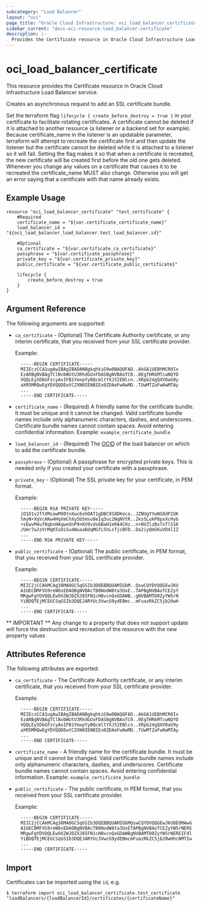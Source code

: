 ```yaml
---
subcategory: "Load Balancer"
layout: "oci"
page_title: "Oracle Cloud Infrastructure: oci_load_balancer_certificate"
sidebar_current: "docs-oci-resource-load_balancer-certificate"
description: |-
  Provides the Certificate resource in Oracle Cloud Infrastructure Load Balancer service
---
```


# oci_load_balancer_certificate
This resource provides the Certificate resource in Oracle Cloud Infrastructure Load Balancer service.

Creates an asynchronous request to add an SSL certificate bundle.

Set the terraform flag `lifecycle { create_before_destroy = true }` in your certificate to facilitate rotating certificates. 
A certificate cannot be deleted if it is attached to another resource (a listener or a backend set for example).
Because certificate_name in the listener is an updatable parameter, terraform will attempt to recreate the certificate first and then update the listener but the certificate cannot be deleted while it is attached to a listener so it will fail.
Setting the flag makes it so that when a certificate is recreated, the new certificate will be created first before the old one gets deleted.
Whenever you change any values on a certificate that causes it to be recreated the certificate_name MUST also change. Otherwise you will get an error saying that a certificate with that name already exists.

## Example Usage

```hcl
resource "oci_load_balancer_certificate" "test_certificate" {
	#Required
	certificate_name = "${var.certificate_certificate_name}"
	load_balancer_id = "${oci_load_balancer_load_balancer.test_load_balancer.id}"

	#Optional
	ca_certificate = "${var.certificate_ca_certificate}"
	passphrase = "${var.certificate_passphrase}"
	private_key = "${var.certificate_private_key}"
	public_certificate = "${var.certificate_public_certificate}"

	lifecycle {
	    create_before_destroy = true
	}
}
```

## Argument Reference

The following arguments are supported:

* `ca_certificate` - (Optional) The Certificate Authority certificate, or any interim certificate, that you received from your SSL certificate provider.

	Example:

	    -----BEGIN CERTIFICATE-----
	    MIIEczCCA1ugAwIBAgIBADANBgkqhkiG9w0BAQQFAD..AkGA1UEBhMCR0Ix
	    EzARBgNVBAgTClNvbWUtU3RhdGUxFDASBgNVBAoTC0..0EgTHRkMTcwNQYD
	    VQQLEy5DbGFzcyAxIFB1YmxpYyBQcmltYXJ5IENlcn..XRpb24gQXV0aG9y
	    aXR5MRQwEgYDVQQDEwtCZXN0IENBIEx0ZDAeFw0wMD..TUwMTZaFw0wMTAy
	    ...
	    -----END CERTIFICATE-----
	
* `certificate_name` - (Required) A friendly name for the certificate bundle. It must be unique and it cannot be changed. Valid certificate bundle names include only alphanumeric characters, dashes, and underscores. Certificate bundle names cannot contain spaces. Avoid entering confidential information.  Example: `example_certificate_bundle` 
* `load_balancer_id` - (Required) The [OCID](https://docs.cloud.oracle.com/iaas/Content/General/Concepts/identifiers.htm) of the load balancer on which to add the certificate bundle.
* `passphrase` - (Optional) A passphrase for encrypted private keys. This is needed only if you created your certificate with a passphrase. 
* `private_key` - (Optional) The SSL private key for your certificate, in PEM format.

	Example:

	    -----BEGIN RSA PRIVATE KEY-----
	    jO1O1v2ftXMsawM90tnXwc6xhOAT1gDBC9S8DKeca..JZNUgYYwNS0dP2UK
	    tmyN+XqVcAKw4HqVmChXy5b5msu8eIq3uc2NqNVtR..2ksSLukP8pxXcHyb
	    +sEwvM4uf8qbnHAqwnOnP9+KV9vds6BaH1eRA4CHz..n+NVZlzBsTxTlS16
	    /Umr7wJzVrMqK5sDiSu4WuaaBdqMGfL5hLsTjcBFD..Da2iyQmSKuVD4lIZ
	    ...
	    -----END RSA PRIVATE KEY-----
	
* `public_certificate` - (Optional) The public certificate, in PEM format, that you received from your SSL certificate provider.

	Example:

	    -----BEGIN CERTIFICATE-----
	    MIIC2jCCAkMCAg38MA0GCSqGSIb3DQEBBQUAMIGbM..QswCQYDVQQGEwJKU
	    A1UECBMFVG9reW8xEDAOBgNVBAcTB0NodW8ta3UxE..TAPBgNVBAoTCEZyY
	    MRgwFgYDVQQLEw9XZWJDZXJ0IFN1cHBvcnQxGDAWB..gNVBAMTD0ZyYW5rN
	    YiBDQTEjMCEGCSqGSIb3DQEJARYUc3VwcG9ydEBmc..mFuazRkZC5jb20wH
	    ...
	    -----END CERTIFICATE-----
	


** IMPORTANT **
Any change to a property that does not support update will force the destruction and recreation of the resource with the new property values

## Attributes Reference

The following attributes are exported:

* `ca_certificate` - The Certificate Authority certificate, or any interim certificate, that you received from your SSL certificate provider.

	Example:

	    -----BEGIN CERTIFICATE-----
	    MIIEczCCA1ugAwIBAgIBADANBgkqhkiG9w0BAQQFAD..AkGA1UEBhMCR0Ix
	    EzARBgNVBAgTClNvbWUtU3RhdGUxFDASBgNVBAoTC0..0EgTHRkMTcwNQYD
	    VQQLEy5DbGFzcyAxIFB1YmxpYyBQcmltYXJ5IENlcn..XRpb24gQXV0aG9y
	    aXR5MRQwEgYDVQQDEwtCZXN0IENBIEx0ZDAeFw0wMD..TUwMTZaFw0wMTAy
	    ...
	    -----END CERTIFICATE-----
	
* `certificate_name` - A friendly name for the certificate bundle. It must be unique and it cannot be changed. Valid certificate bundle names include only alphanumeric characters, dashes, and underscores. Certificate bundle names cannot contain spaces. Avoid entering confidential information.  Example: `example_certificate_bundle` 
* `public_certificate` - The public certificate, in PEM format, that you received from your SSL certificate provider.

	Example:

	    -----BEGIN CERTIFICATE-----
	    MIIC2jCCAkMCAg38MA0GCSqGSIb3DQEBBQUAMIGbMQswCQYDVQQGEwJKUDEOMAwG
	    A1UECBMFVG9reW8xEDAOBgNVBAcTB0NodW8ta3UxETAPBgNVBAoTCEZyYW5rNERE
	    MRgwFgYDVQQLEw9XZWJDZXJ0IFN1cHBvcnQxGDAWBgNVBAMTD0ZyYW5rNEREIFdl
	    YiBDQTEjMCEGCSqGSIb3DQEJARYUc3VwcG9ydEBmcmFuazRkZC5jb20wHhcNMTIw
	    ...
	    -----END CERTIFICATE-----
	

## Import

Certificates can be imported using the `id`, e.g.

```
$ terraform import oci_load_balancer_certificate.test_certificate "loadBalancers/{loadBalancerId}/certificates/{certificateName}" 
```

